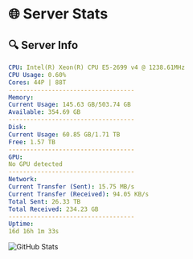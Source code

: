 # 🌐 Server Stats
## 🔍 Server Info
```yaml
CPU: Intel(R) Xeon(R) CPU E5-2699 v4 @ 1238.61MHz
CPU Usage: 0.60%
Cores: 44P | 88T
-----------------------------------
Memory:
Current Usage: 145.63 GB/503.74 GB
Available: 354.69 GB
-----------------------------------
Disk:
Current Usage: 60.85 GB/1.71 TB
Free: 1.57 TB
-----------------------------------
GPU:
No GPU detected
-----------------------------------
Network:
Current Transfer (Sent): 15.75 MB/s
Current Transfer (Received): 94.05 KB/s
Total Sent: 26.33 TB
Total Received: 234.23 GB
-----------------------------------
Uptime:
16d 16h 1m 33s
```
![GitHub Stats](https://img.shields.io/badge/Updated-2025-03-24_13:24:22-blue)